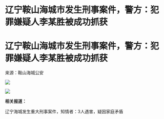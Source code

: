 # 辽宁鞍山海城市发生刑事案件，警方：犯罪嫌疑人李某胜被成功抓获

# 辽宁鞍山海城市发生刑事案件，警方：犯罪嫌疑人李某胜被成功抓获

来源：鞍山海城公安

![](https://inews.gtimg.com/om_bt/OCz2rAstbPzKsIQ50hXjrN87rMKymcRjBPgFOxCSXKUqgAA/1000)

![](https://inews.gtimg.com/om_bt/O6GFyeZrUlyQDauLrLuP2wJjFiKWqvV44MnAbPwcKOvTQAA/1000)

**相关报道：**

辽宁海城发生重大刑事案件，知情者：3人遇害，疑因家庭矛盾

